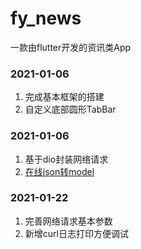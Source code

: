 # fy_news

一款由flutter开发的资讯类App

### 2021-01-06
1. 完成基本框架的搭建
2. 自定义底部圆形TabBar
### 2021-01-06
1. 基于dio封装网络请求
2. [在线json转model](https://app.quicktype.io/)
### 2021-01-22
1. 完善网络请求基本参数
2. 新增curl日志打印方便调试

